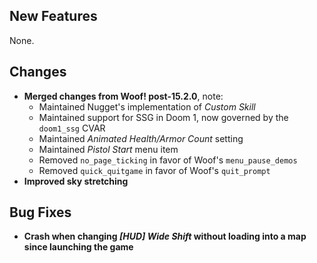 ## New Features

None.

## Changes

- **Merged changes from Woof! post-15.2.0**, note:
  - Maintained Nugget's implementation of _Custom Skill_
  - Maintained support for SSG in Doom 1, now governed by the `doom1_ssg` CVAR
  - Maintained _Animated Health/Armor Count_ setting
  - Maintained _Pistol Start_ menu item
  - Removed `no_page_ticking` in favor of Woof's `menu_pause_demos`
  - Removed `quick_quitgame` in favor of Woof's `quit_prompt`
- **Improved sky stretching**

## Bug Fixes

- **Crash when changing _[HUD] Wide Shift_ without loading into a map since launching the game**
